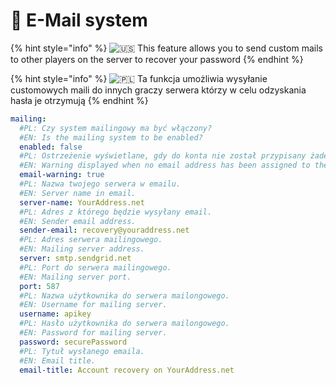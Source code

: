 # 📧 E-Mail system

{% hint style="info" %}
![🇺🇸](https://twemoji.maxcdn.com/2/svg/1f1fa-1f1f8.svg) This feature allows you to send custom mails to other players on the server to recover your password
{% endhint %}

{% hint style="info" %}
![🇵🇱](https://twemoji.maxcdn.com/2/svg/1f1f5-1f1f1.svg) Ta funkcja umożliwia wysyłanie customowych maili do innych graczy serwera którzy w celu odzyskania hasła je otrzymują
{% endhint %}

```yaml
mailing:
  #PL: Czy system mailingowy ma być włączony?
  #EN: Is the mailing system to be enabled?
  enabled: false
  #PL: Ostrzeżenie wyświetlane, gdy do konta nie został przypisany żaden adres e-mail.
  #EN: Warning displayed when no email address has been assigned to the account.
  email-warning: true
  #PL: Nazwa twojego serwera w emailu.
  #EN: Server name in email.
  server-name: YourAddress.net
  #PL: Adres z którego będzie wysyłany email.
  #EN: Sender email address.
  sender-email: recovery@youraddress.net
  #PL: Adres serwera mailingowego.
  #EN: Mailing server address.
  server: smtp.sendgrid.net
  #PL: Port do serwera mailingowego.
  #EN: Mailing server port.
  port: 587
  #PL: Nazwa użytkownika do serwera mailongowego.
  #EN: Username for mailing server.
  username: apikey
  #PL: Hasło użytkownika do serwera mailongowego.
  #EN: Password for mailing server.
  password: securePassword
  #PL: Tytuł wysłanego emaila.
  #EN: Email title.
  email-title: Account recovery on YourAddress.net
```
